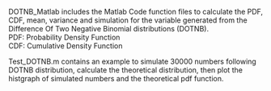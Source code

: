 DOTNB_Matlab includes the Matlab Code function files to calculate the PDF, CDF, mean, variance and simulation for the variable generated from the Difference Of Two Negative Binomial distributions (DOTNB).   
PDF: Probability Density Function  
CDF: Cumulative Density Function

Test_DOTNB.m contains an example to simulate 30000 numbers following DOTNB distribution, calculate the theoretical distribution, then plot the histgraph of simulated numbers and the theoretical pdf function.

